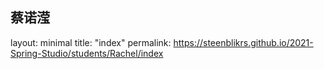 ## 蔡诺滢



layout: minimal
title: "index"
permalink: https://steenblikrs.github.io/2021-Spring-Studio/students/Rachel/index
